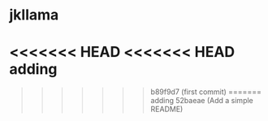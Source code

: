 # jkllama
<<<<<<< HEAD
<<<<<<< HEAD
adding
=======
>>>>>>> b89f9d7 (first commit)
=======
adding
>>>>>>> 52baeae (Add a simple README)
